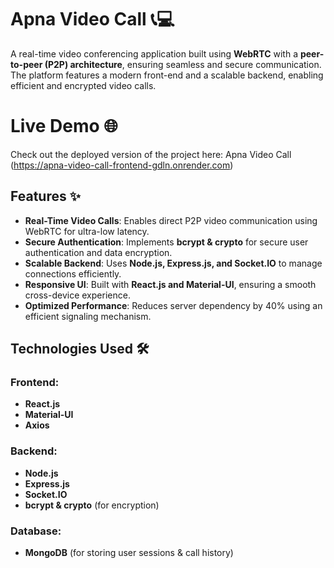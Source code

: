 # Apna Video Call 📞💻  

A real-time video conferencing application built using **WebRTC** with a **peer-to-peer (P2P) architecture**, ensuring seamless and secure communication. The platform features a modern front-end and a scalable backend, enabling efficient and encrypted video calls.  

# Live Demo 🌐
Check out the deployed version of the project here: Apna Video Call (https://apna-video-call-frontend-gdln.onrender.com)

## Features ✨  
- **Real-Time Video Calls**: Enables direct P2P video communication using WebRTC for ultra-low latency.  
- **Secure Authentication**: Implements **bcrypt & crypto** for secure user authentication and data encryption.  
- **Scalable Backend**: Uses **Node.js, Express.js, and Socket.IO** to manage connections efficiently.  
- **Responsive UI**: Built with **React.js and Material-UI**, ensuring a smooth cross-device experience.  
- **Optimized Performance**: Reduces server dependency by 40% using an efficient signaling mechanism.  

## Technologies Used 🛠️  
### Frontend:  
- **React.js**  
- **Material-UI**  
- **Axios**  

### Backend:  
- **Node.js**  
- **Express.js**  
- **Socket.IO**  
- **bcrypt & crypto** (for encryption)  

### Database:  
- **MongoDB** (for storing user sessions & call history)  
